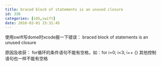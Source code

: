 ```yaml
---
title: braced block of statements is an unused closure
id: 330
categories: [iOS,swift]
date: 2016-03-01 15:31:45
---
```


使用swift写dome时xcode报一下错误：
braced block of statements is an unused closure

原因及收获：
for循环的条件语句不能有空格，如：for i=0; i&lt;3; i++ {}
其他控制语句也一样不能有空格